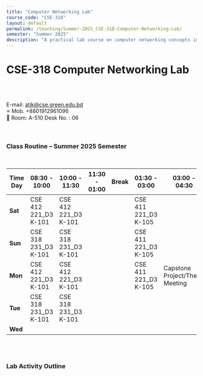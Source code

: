 ```yaml
---
title: "Computer Networking Lab"
course_code: "CSE-318"
layout: default  
permalink: /teaching/Summer-2025_CSE-318-Computer-Networking-Lab/
semester: "Summer 2025"
description: "A practical lab course on computer networking concepts including network configuration, protocol analysis, client-server architecture, and simulation of network behaviors."
---
```


# CSE-318 Computer Networking Lab

<br><br>

E-mail: [atik@cse.green.edu.bd](mailto:atik@cse.green.edu.bd)  
🕾 Mob. +8801912961096  
:office: Room: A-510 Desk No. : 06  
<br><br>

### Class Routine – Summer 2025 Semester  
<br>

| **Time<br>Day** | **08:30 - 10:00**        | **10:00 - 11:30**         | **11:30 - 01:00**         | **Break** | **01:30 - 03:00**         | **03:00 - 04:30**                     |
|------------------|---------------------------|-----------------------------|-----------------------------|-----------|-----------------------------|----------------------------------------|
| **Sat**         | CSE 412 221_D3<br>K-101  | CSE 412 221_D3<br>K-101     |                             |           | CSE 411 221_D3<br>K-105    |                                        |
| **Sun**         | CSE 318 231_D3<br>K-101  | CSE 318 231_D3<br>K-101     |                             |           | CSE 411 221_D3<br>K-105    |                                        |
| **Mon**         | CSE 412 221_D3<br>K-101  | CSE 412 221_D3<br>K-101     |                             |           | CSE 411 221_D3<br>K-105    | Capstone Project/Thesis Meeting        |
| **Tue**         | CSE 318 231_D3<br>K-101  | CSE 318 231_D3<br>K-101     |                             |           |                             |                                        |
| **Wed**         |                           |                             |                             |           |                             |                                        |

<br><br>

### Lab Activity Outline
